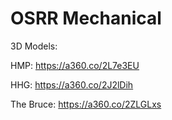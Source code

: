# OSRR Mechanical

3D Models:

HMP: https://a360.co/2L7e3EU

HHG: https://a360.co/2J2lDih

The Bruce: https://a360.co/2ZLGLxs
